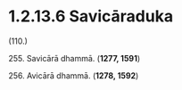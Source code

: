 # 1.2.13.6 Savicāraduka

(110.)

255\. Savicārā dhammā. (**1277, 1591**)

256\. Avicārā dhammā. (**1278, 1592**)
